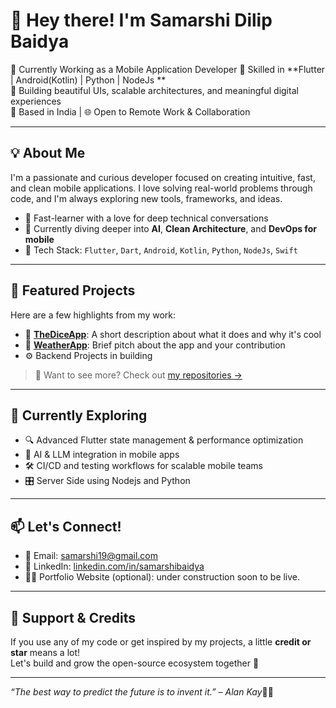 # 👋 Hey there! I'm Samarshi Dilip Baidya
💼 Currently Working as a Mobile Application Developer
🎯 Skilled in **Flutter | Android(Kotlin) | Python | NodeJs **  
🚀 Building beautiful UIs, scalable architectures, and meaningful digital experiences  
📍 Based in India | 🌐 Open to Remote Work & Collaboration

---

## 💡 About Me
I'm a passionate and curious developer focused on creating intuitive, fast, and clean mobile applications. I love solving real-world problems through code, and I'm always exploring new tools, frameworks, and ideas.

- 🧠 Fast-learner with a love for deep technical conversations
- 🧱 Currently diving deeper into **AI**, **Clean Architecture**, and **DevOps for mobile**
- 🧰 Tech Stack: `Flutter`, `Dart`, `Android`, `Kotlin`, `Python`, `NodeJs`, `Swift`

---

## 📌 Featured Projects
Here are a few highlights from my work:

- 🔧 [**TheDiceApp**](https://github.com/DreaconWalker/diceApp): A short description about what it does and why it's cool  
- 📱 [**WeatherApp**](https://github.com/DreaconWalker/weatherApp): Brief pitch about the app and your contribution  
- ⚙️ Backend Projects in building

> 💬 Want to see more? Check out [my repositories →](https://github.com/DreaconWalker?tab=repositories)

---

## 🧠 Currently Exploring
- 🔍 Advanced Flutter state management & performance optimization  
- 🤖 AI & LLM integration in mobile apps  
- 🛠️ CI/CD and testing workflows for scalable mobile teams
- 🎛️ Server Side using Nodejs and Python

---

## 📫 Let's Connect!
- 📧 Email: [samarshi19@gmail.com](mailto:samarshi19@gmail.com)  
- 💼 LinkedIn: [linkedin.com/in/samarshibaidya](https://linkedin.com/in/samarshibaidya)  
- 🧑‍💻 Portfolio Website (optional): under construction soon to be live.

---

## 🙌 Support & Credits
If you use any of my code or get inspired by my projects, a little **credit or star** means a lot!  
Let's build and grow the open-source ecosystem together 💙

---

_“The best way to predict the future is to invent it.” – Alan Kay_✌🏽
